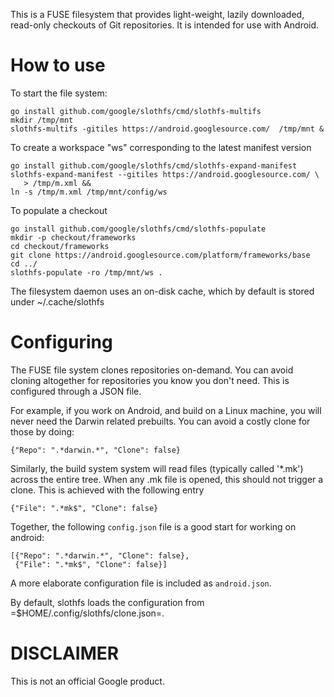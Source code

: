 
This is a FUSE filesystem that provides light-weight, lazily downloaded,
read-only checkouts of Git repositories. It is intended for use with Android.


How to use
==========

To start the file system:

    go install github.com/google/slothfs/cmd/slothfs-multifs
    mkdir /tmp/mnt
    slothfs-multifs -gitiles https://android.googlesource.com/  /tmp/mnt &

To create a workspace "ws" corresponding to the latest manifest version

    go install github.com/google/slothfs/cmd/slothfs-expand-manifest
    slothfs-expand-manifest --gitiles https://android.googlesource.com/ \
       > /tmp/m.xml &&
    ln -s /tmp/m.xml /tmp/mnt/config/ws

To populate a checkout

    go install github.com/google/slothfs/cmd/slothfs-populate
    mkdir -p checkout/frameworks
    cd checkout/frameworks
    git clone https://android.googlesource.com/platform/frameworks/base
    cd ../
    slothfs-populate -ro /tmp/mnt/ws .

The filesystem daemon uses an on-disk cache, which by default is stored under
~/.cache/slothfs


Configuring
===========

The FUSE file system clones repositories on-demand. You can avoid cloning
altogether for repositories you know you don't need.  This is configured through
a JSON file.

For example, if you work on Android, and build on a Linux machine, you will
never need the Darwin related prebuilts. You can avoid a costly clone for those
by doing:

    {"Repo": ".*darwin.*", "Clone": false}

Similarly, the build system system will read files (typically called '*.mk')
across the entire tree. When any .mk file is opened, this should not trigger a
clone. This is achieved with the following entry

    {"File": ".*mk$", "Clone": false}

Together, the following `config.json` file is a good start for working on
android:

    [{"Repo": ".*darwin.*", "Clone": false},
     {"File": ".*mk$", "Clone": false}]

A more elaborate configuration file is included as `android.json`.

By default, slothfs loads the configuration from =$HOME/.config/slothfs/clone.json=.


DISCLAIMER
==========

This is not an official Google product.
